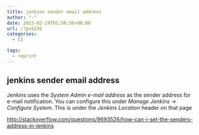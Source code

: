 ```yaml
---
title: jenkins sender email address
author: "-"
date: 2013-02-19T01:50:56+00:00
url: /?p=5195
categories:
  - CI

tags:
  - reprint
---
```

## jenkins sender email address
Jenkins uses the _System Admin e-mail address_ as the sender address for e-mail notification. You can configure this under _Manage Jenkins -> Configure System_. This is under the _Jenkins Location_ header on that page

http://stackoverflow.com/questions/9693526/how-can-i-set-the-senders-address-in-jenkins